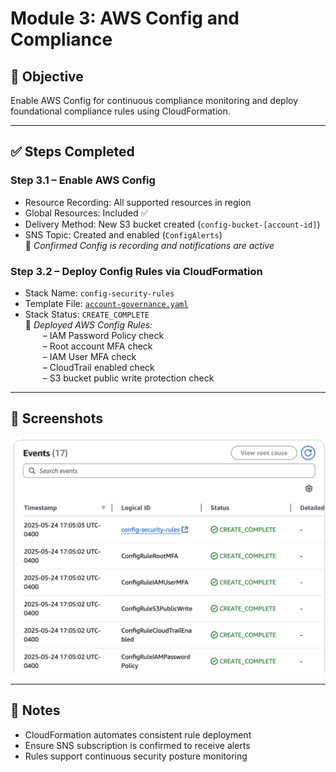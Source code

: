 # Module 3: AWS Config and Compliance

## 📘 Objective  
Enable AWS Config for continuous compliance monitoring and deploy foundational compliance rules using CloudFormation.

---

## ✅ Steps Completed

### Step 3.1 – Enable AWS Config
- Resource Recording: All supported resources in region  
- Global Resources: Included ✅  
- Delivery Method: New S3 bucket created (`config-bucket-[account-id]`)  
- SNS Topic: Created and enabled (`ConfigAlerts`)  
📝 *Confirmed Config is recording and notifications are active*

### Step 3.2 – Deploy Config Rules via CloudFormation
- Stack Name: `config-security-rules`  
- Template File: [`account-governance.yaml`](https://github.com/ajy0127/grc_portfolio/blob/main/labs/lab-1-account-governance/code/cloudformation/account-governance.yaml)  
- Stack Status: `CREATE_COMPLETE`  
📝 *Deployed AWS Config Rules:*  
  – IAM Password Policy check  
  – Root account MFA check  
  – IAM User MFA check  
  – CloudTrail enabled check  
  – S3 bucket public write protection check

---

## 📸 Screenshots

![CloudFormation Config Rules](../screenshots/cloudformation-config-rules.png)

---

## 🧠 Notes  
- CloudFormation automates consistent rule deployment  
- Ensure SNS subscription is confirmed to receive alerts  
- Rules support continuous security posture monitoring
